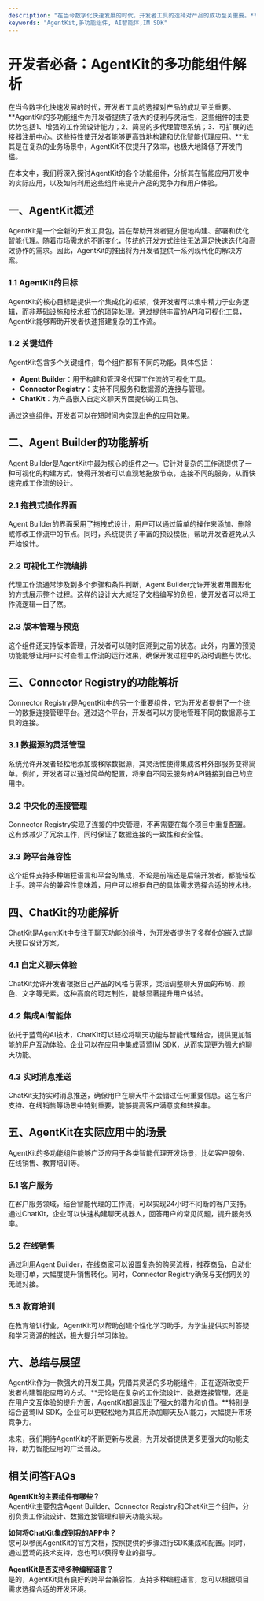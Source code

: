 ```yaml
---
description: "在当今数字化快速发展的时代，开发者工具的选择对产品的成功至关重要。**AgentKit的多功能组件为开发者提供了极大的便利与灵活性，这些组件的主要优势包括1、增强的工作流设计能力；2、简易的多代理管理系统；3、可扩展的连接器注册中心。这些特性使开发者能够更高效地构建和优化智能代理应用。**尤其是在复杂的业务场景中，AgentKit不仅提升了效率，也极大地降低了开发门槛。"
keywords: "AgentKit,多功能组件, AI智能体,IM SDK"
---
```

# 开发者必备：AgentKit的多功能组件解析  

  

在当今数字化快速发展的时代，开发者工具的选择对产品的成功至关重要。**AgentKit的多功能组件为开发者提供了极大的便利与灵活性，这些组件的主要优势包括1、增强的工作流设计能力；2、简易的多代理管理系统；3、可扩展的连接器注册中心。这些特性使开发者能够更高效地构建和优化智能代理应用。**尤其是在复杂的业务场景中，AgentKit不仅提升了效率，也极大地降低了开发门槛。

在本文中，我们将深入探讨AgentKit的各个功能组件，分析其在智能应用开发中的实际应用，以及如何利用这些组件来提升产品的竞争力和用户体验。

## **一、AgentKit概述**

AgentKit是一个全新的开发工具包，旨在帮助开发者更方便地构建、部署和优化智能代理。随着市场需求的不断变化，传统的开发方式往往无法满足快速迭代和高效协作的需求。因此，AgentKit的推出将为开发者提供一系列现代化的解决方案。

### **1.1 AgentKit的目标**

AgentKit的核心目标是提供一个集成化的框架，使开发者可以集中精力于业务逻辑，而非基础设施和技术细节的琐碎处理。通过提供丰富的API和可视化工具，AgentKit能够帮助开发者快速搭建复杂的工作流。

### **1.2 关键组件**

AgentKit包含多个关键组件，每个组件都有不同的功能，具体包括：

- **Agent Builder**：用于构建和管理多代理工作流的可视化工具。
- **Connector Registry**：支持不同服务和数据源的连接与管理。
- **ChatKit**：为产品嵌入自定义聊天界面提供的工具包。

通过这些组件，开发者可以在短时间内实现出色的应用效果。

## **二、Agent Builder的功能解析**

Agent Builder是AgentKit中最为核心的组件之一。它针对复杂的工作流提供了一种可视化的构建方式，使得开发者可以直观地拖放节点，连接不同的服务，从而快速完成工作流的设计。

### **2.1 拖拽式操作界面**

Agent Builder的界面采用了拖拽式设计，用户可以通过简单的操作来添加、删除或修改工作流中的节点。同时，系统提供了丰富的预设模板，帮助开发者避免从头开始设计。

### **2.2 可视化工作流编排**

代理工作流通常涉及到多个步骤和条件判断，Agent Builder允许开发者用图形化的方式展示整个过程。这样的设计大大减轻了文档编写的负担，使开发者可以将工作流逻辑一目了然。

### **2.3 版本管理与预览**

这个组件还支持版本管理，开发者可以随时回溯到之前的状态。此外，内置的预览功能能够让用户实时查看工作流的运行效果，确保开发过程中的及时调整与优化。

## **三、Connector Registry的功能解析**

Connector Registry是AgentKit中的另一个重要组件，它为开发者提供了一个统一的数据连接管理平台。通过这个平台，开发者可以方便地管理不同的数据源与工具的连接。

### **3.1 数据源的灵活管理**

系统允许开发者轻松地添加或移除数据源，其灵活性使得集成各种外部服务变得简单。例如，开发者可以通过简单的配置，将来自不同云服务的API链接到自己的应用中。

### **3.2 中央化的连接管理**

Connector Registry实现了连接的中央管理，不再需要在每个项目中重复配置。这有效减少了冗余工作，同时保证了数据连接的一致性和安全性。

### **3.3 跨平台兼容性**

这个组件支持多种编程语言和平台的集成，不论是前端还是后端开发者，都能轻松上手。跨平台的兼容性意味着，用户可以根据自己的具体需求选择合适的技术栈。

## **四、ChatKit的功能解析**

ChatKit是AgentKit中专注于聊天功能的组件，为开发者提供了多样化的嵌入式聊天接口设计方案。

### **4.1 自定义聊天体验**

ChatKit允许开发者根据自己产品的风格与需求，灵活调整聊天界面的布局、颜色、文字等元素。这种高度的可定制性，能够显著提升用户体验。

### **4.2 集成AI智能体**

依托于蓝莺的AI技术，ChatKit可以轻松将聊天功能与智能代理结合，提供更加智能的用户互动体验。企业可以在应用中集成蓝莺IM SDK，从而实现更为强大的聊天功能。

### **4.3 实时消息推送**

ChatKit支持实时消息推送，确保用户在聊天中不会错过任何重要信息。这在客户支持、在线销售等场景中特别重要，能够提高客户满意度和转换率。

## **五、AgentKit在实际应用中的场景**

AgentKit的多功能组件能够广泛应用于各类智能代理开发场景，比如客户服务、在线销售、教育培训等。

### **5.1 客户服务**

在客户服务领域，结合智能代理的工作流，可以实现24小时不间断的客户支持。通过ChatKit，企业可以快速构建聊天机器人，回答用户的常见问题，提升服务效率。

### **5.2 在线销售**

通过利用Agent Builder，在线商家可以设置复杂的购买流程，推荐商品，自动化处理订单，大幅度提升销售转化。同时，Connector Registry确保与支付网关的无缝对接。

### **5.3 教育培训**

在教育培训行业，AgentKit可以帮助创建个性化学习助手，为学生提供实时答疑和学习资源的推送，极大提升学习体验。

## **六、总结与展望**

AgentKit作为一款强大的开发工具，凭借其灵活的多功能组件，正在逐渐改变开发者构建智能应用的方式。**无论是在复杂的工作流设计、数据连接管理，还是在用户交互体验的提升方面，AgentKit都展现出了强大的潜力和价值。**特别是结合蓝莺IM SDK，企业可以更轻松地为其应用添加聊天及AI能力，大幅提升市场竞争力。

未来，我们期待AgentKit的不断更新与发展，为开发者提供更多更强大的功能支持，助力智能应用的广泛普及。

## 相关问答FAQs

**AgentKit的主要组件有哪些？**  
AgentKit主要包含Agent Builder、Connector Registry和ChatKit三个组件，分别负责工作流设计、数据连接管理和聊天功能实现。

**如何将ChatKit集成到我的APP中？**  
您可以参阅AgentKit的官方文档，按照提供的步骤进行SDK集成和配置。同时，通过蓝莺的技术支持，您也可以获得专业的指导。

**AgentKit是否支持多种编程语言？**  
是的，AgentKit具有良好的跨平台兼容性，支持多种编程语言，您可以根据项目需求选择合适的开发环境。
